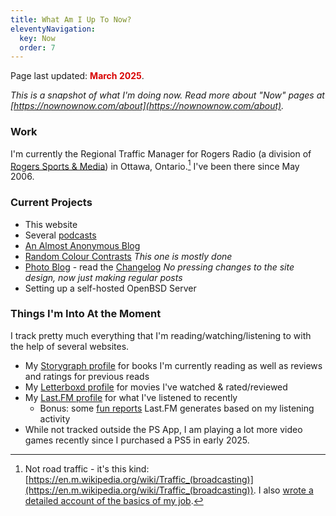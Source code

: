 ```yaml
---
title: What Am I Up To Now?
eleventyNavigation: 
  key: Now
  order: 7
---
```


<p class="now-page">Page last updated: <strong style="color:#d90202;"> March 2025</strong>.</p>

*This is a snapshot of what I'm doing now. Read more about "Now" pages at [https://nownownow.com/about](https://nownownow.com/about).*

### Work 
I'm currently the Regional Traffic Manager for Rogers Radio (a division of <a href="https://www.rogerssportsandmedia.com" target="_blank">Rogers Sports & Media</a>) in Ottawa, Ontario.[^1] I've been there since May 2006. 

### Current Projects  

* This website 
* Several [podcasts](/podcasts/)
* [An Almost Anonymous Blog](https://lwgrs.bearblog.dev)
* [Random Colour Contrasts](https://contrasts.srgower.com/) *This one is mostly done* 
* [Photo Blog](https://photos.srgower.com) - read the [Changelog](https://photos.srgower.com/changelog/) *No pressing changes to the site design, now just making regular posts* 
* Setting up a self-hosted OpenBSD Server


### Things I'm Into At the Moment 

I track pretty much everything that I'm reading/watching/listening to with the help of several websites. 
- My [Storygraph profile](https://app.thestorygraph.com/profile/srgower) for books I'm currently reading as well as reviews and ratings for previous reads
- My [Letterboxd profile](https://letterboxd.com/stephen_g/) for movies I've watched & rated/reviewed
- My [Last.FM profile](https://www.last.fm/user/sgower) for what I've listened to recently
  - Bonus: some [fun reports](https://www.last.fm/user/sgower/listening-report) Last.FM generates based on my listening activity
- While not tracked outside the PS App, I am playing a lot more video games recently since I purchased a PS5 in early 2025.
 

[^1]: Not road traffic - it's this kind: [https://en.m.wikipedia.org/wiki/Traffic_(broadcasting)](https://en.m.wikipedia.org/wiki/Traffic_(broadcasting)). I also [wrote a detailed account of the basics of my job](https://lwgrs.bearblog.dev/radio-traffic/).
